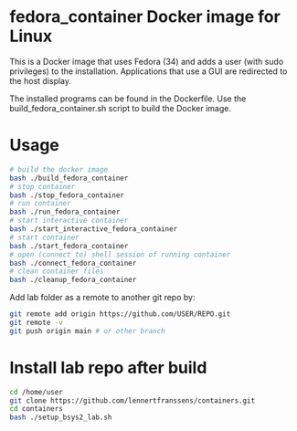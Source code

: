 # fedora_container Docker image for Linux
This is a Docker image that uses Fedora (34) and adds a user (with sudo privileges) to the installation. Applications that use a GUI are redirected to the host display.

The installed programs can be found in the Dockerfile. Use the build_fedora_container.sh script to build the Docker image.

# Usage
```bash
# build the docker image
bash ./build_fedora_container
# stop container
bash ./stop_fedora_container
# run container
bash ./run_fedora_container
# start interactive container
bash ./start_interactive_fedora_container
# start container
bash ./start_fedora_container
# open (connect to) shell session of running container
bash ./connect_fedora_container
# clean container files
bash ./cleanup_fedora_container
```

Add lab folder as a remote to another git repo by:
```bash
git remote add origin https://github.com/USER/REPO.git
git remote -v
git push origin main # or other branch
```

# Install lab repo after build
```bash
cd /home/user
git clone https://github.com/lennertfranssens/containers.git
cd containers
bash ./setup_bsys2_lab.sh
```

